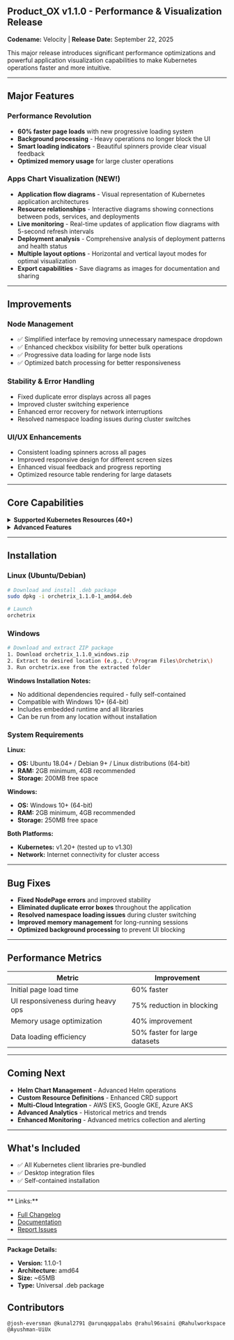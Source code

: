 ##  Product_OX v1.1.0 - Performance & Visualization Release

**Codename:** Velocity | **Release Date:** September 22, 2025

This major release introduces significant performance optimizations and powerful application visualization capabilities to make Kubernetes operations faster and more intuitive.

---

##  Major Features

###  Performance Revolution
- **60% faster page loads** with new progressive loading system
- **Background processing** - Heavy operations no longer block the UI
- **Smart loading indicators** - Beautiful spinners provide clear visual feedback
- **Optimized memory usage** for large cluster operations

###  Apps Chart Visualization (NEW!)
- **Application flow diagrams** - Visual representation of Kubernetes application architectures
- **Resource relationships** - Interactive diagrams showing connections between pods, services, and deployments
- **Live monitoring** - Real-time updates of application flow diagrams with 5-second refresh intervals
- **Deployment analysis** - Comprehensive analysis of deployment patterns and health status
- **Multiple layout options** - Horizontal and vertical layout modes for optimal visualization
- **Export capabilities** - Save diagrams as images for documentation and sharing

---

##  Improvements

### Node Management
- ✅ Simplified interface by removing unnecessary namespace dropdown
- ✅ Enhanced checkbox visibility for better bulk operations
- ✅ Progressive data loading for large node lists
- ✅ Optimized batch processing for better responsiveness

### Stability & Error Handling
-  Fixed duplicate error displays across all pages
-  Improved cluster switching experience
-  Enhanced error recovery for network interruptions
-  Resolved namespace loading issues during cluster switches

### UI/UX Enhancements
-  Consistent loading spinners across all pages
-  Improved responsive design for different screen sizes
-  Enhanced visual feedback and progress reporting
-  Optimized resource table rendering for large datasets

---

##  Core Capabilities

<details>
<summary><strong> Supported Kubernetes Resources (40+)</strong></summary>

**Core Resources:**
- Pods, Services, Nodes, Namespaces, ConfigMaps, Secrets, Events
- PersistentVolumes, PersistentVolumeClaims, ServiceAccounts, Endpoints

**Workloads:**
- Deployments, StatefulSets, DaemonSets, ReplicaSets, Jobs, CronJobs

**Networking:**
- Ingresses, NetworkPolicies, IngressClasses, Services, Port Forwarding

**RBAC & Security:**
- Roles, RoleBindings, ClusterRoles, ClusterRoleBindings

**Advanced:**
- Custom Resource Definitions (CRDs), HPA, PodDisruptionBudgets

**Visualization:**
- Apps Chart with application flow diagrams and relationship mapping
</details>

<details>
<summary><strong> Advanced Features</strong></summary>

- **Multi-cluster management** with seamless context switching
- **Integrated terminal** with SSH-like pod access
- **Real-time log streaming** with search and filtering
- **YAML editor** with syntax highlighting and validation
- **Resource details** with multi-tab views (Overview, Details, YAML, Events)
- **Event tracking** for comprehensive troubleshooting
- **Apps Chart** with visual application flow diagrams and live monitoring
- **Deployment analysis** with comprehensive health and pattern analysis
</details>

---

##  Installation

### Linux (Ubuntu/Debian)
```bash
# Download and install .deb package
sudo dpkg -i orchetrix_1.1.0-1_amd64.deb

# Launch
orchetrix
```

### Windows
```bash
# Download and extract ZIP package
1. Download orchetrix_1.1.0_windows.zip
2. Extract to desired location (e.g., C:\Program Files\Orchetrix\)
3. Run orchetrix.exe from the extracted folder
```

**Windows Installation Notes:**
- No additional dependencies required - fully self-contained
- Compatible with Windows 10+ (64-bit)
- Includes embedded runtime and all libraries
- Can be run from any location without installation

### System Requirements

**Linux:**
- **OS:** Ubuntu 18.04+ / Debian 9+ / Linux distributions (64-bit)
- **RAM:** 2GB minimum, 4GB recommended  
- **Storage:** 200MB free space

**Windows:**
- **OS:** Windows 10+ (64-bit)
- **RAM:** 2GB minimum, 4GB recommended
- **Storage:** 250MB free space

**Both Platforms:**
- **Kubernetes:** v1.20+ (tested up to v1.30)
- **Network:** Internet connectivity for cluster access

---

##  Bug Fixes

- **Fixed NodePage errors** and improved stability
- **Eliminated duplicate error boxes** throughout the application
- **Resolved namespace loading issues** during cluster switching
- **Improved memory management** for long-running sessions
- **Optimized background processing** to prevent UI blocking

---

##  Performance Metrics

| Metric | Improvement |
|--------|-------------|
| Initial page load time | 60% faster |
| UI responsiveness during heavy ops | 75% reduction in blocking |
| Memory usage optimization | 40% improvement |
| Data loading efficiency | 50% faster for large datasets |

---

##  Coming Next

- **Helm Chart Management** - Advanced Helm operations
- **Custom Resource Definitions** - Enhanced CRD support  
- **Multi-Cloud Integration** - AWS EKS, Google GKE, Azure AKS
- **Advanced Analytics** - Historical metrics and trends
- **Enhanced Monitoring** - Advanced metrics collection and alerting

---

##  What's Included

- ✅ All Kubernetes client libraries pre-bundled
- ✅ Desktop integration files
- ✅ Self-contained installation

---

** Links:**
- [Full Changelog](https://github.com/your-repo/product-ox/compare/v1.0.0...v1.1.0)
- [Documentation](https://orchetrix.io/docs)
- [Report Issues](https://github.com/your-repo/product-ox/issues)

---

**Package Details:**
- **Version:** 1.1.0-1
- **Architecture:** amd64
- **Size:** ~65MB
- **Type:** Universal .deb package



##  Contributors

    @josh-eversman @kunal2791 @arunqappalabs @rahul96saini @Rahulworkspace @Ayushman-UiUx 


